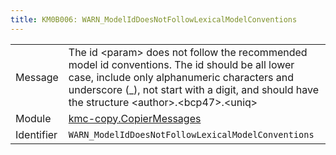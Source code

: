 ```yaml
---
title: KM0B006: WARN_ModelIdDoesNotFollowLexicalModelConventions
---
```


|            |           |
|------------|---------- |
| Message    | The id &lt;param&gt; does not follow the recommended model id conventions\. The id should be all lower case, include only alphanumeric characters and underscore \(\_\), not start with a digit, and should have the structure &lt;author&gt;\.&lt;bcp47&gt;\.&lt;uniq&gt; |
| Module     | [kmc-copy.CopierMessages](kmc-copy.copiermessages) |
| Identifier | `WARN_ModelIdDoesNotFollowLexicalModelConventions` |


